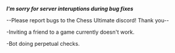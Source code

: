 ***I'm sorry for server interuptions during bug fixes***

--Please report bugs to the Chess Ultimate discord! Thank you--

-Inviting a friend to a game currently doesn't work.

-Bot doing perpetual checks.
